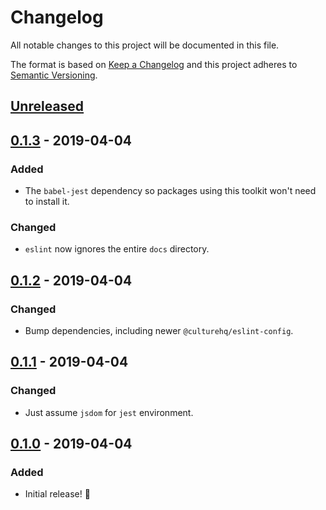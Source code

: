 # Changelog

All notable changes to this project will be documented in this file.

The format is based on [Keep a Changelog](http://keepachangelog.com/en/1.0.0/) and this project adheres to [Semantic Versioning](http://semver.org/spec/v2.0.0.html).

## [Unreleased]

## [0.1.3] - 2019-04-04
### Added
- The `babel-jest` dependency so packages using this toolkit won't need to install it.

### Changed
- `eslint` now ignores the entire `docs` directory.

## [0.1.2] - 2019-04-04
### Changed
- Bump dependencies, including newer `@culturehq/eslint-config`.

## [0.1.1] - 2019-04-04
### Changed
- Just assume `jsdom` for `jest` environment.

## [0.1.0] - 2019-04-04
### Added
- Initial release! 🎉

[Unreleased]: https://github.com/CultureHQ/scripts/compare/v0.1.3...HEAD
[0.1.3]: https://github.com/CultureHQ/scripts/compare/v0.1.2...v0.1.3
[0.1.2]: https://github.com/CultureHQ/scripts/compare/v0.1.1...v0.1.2
[0.1.1]: https://github.com/CultureHQ/scripts/compare/v0.1.0...v0.1.1
[0.1.0]: https://github.com/CultureHQ/scripts/compare/54cad2...v0.1.0

